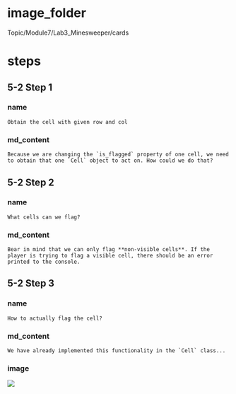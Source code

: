 # image_folder
Topic/Module7/Lab3_Minesweeper/cards

# steps
## 5-2 Step 1
### name
```
Obtain the cell with given row and col
```
### md_content
```
Because we are changing the `is_flagged` property of one cell, we need to obtain that one `Cell` object to act on. How could we do that?
```
## 5-2 Step 2
### name
```
What cells can we flag?
```
### md_content
```
Bear in mind that we can only flag **non-visible cells**. If the player is trying to flag a visible cell, there should be an error printed to the console.
```
## 5-2 Step 3 
### name
```
How to actually flag the cell?
```
### md_content
```
We have already implemented this functionality in the `Cell` class...
```
### image
<img src="https://i-cdn.phonearena.com/images/article/51145-image/Classic-Minesweeper-game-is-available-for-free-on-Android-and-iOS.jpg">